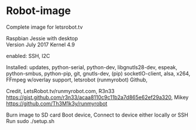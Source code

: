 # Robot-image
Complete image for letsrobot.tv

Raspbian Jessie with desktop  
Version July 2017 Kernel 4.9

enabled:  SSH, I2C

Installed:  updates, python-serial, python-dev, libgnutls28-dev, espeak, python-smbus, python-pip, git, gnutls-dev, (pip) socketIO-client, alsa, x264, FFmpeg w/overlay support, letsrobot (runmyrobot) Github,

Credit, LetsRobot.tv/runmyrobot.com,  R3n33 https://gist.github.com/r3n33/acaa8110c9c11b2a7d865e62ef29a320,  Mikey https://github.com/Th3M1k3y/runmyrobot

Burn image to SD card
Boot device, Connect to device either locally or SSH
Run sudo ./setup.sh
  
